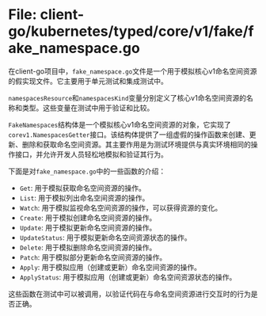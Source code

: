 # File: client-go/kubernetes/typed/core/v1/fake/fake_namespace.go

在client-go项目中，`fake_namespace.go`文件是一个用于模拟核心v1命名空间资源的假实现文件。它主要用于单元测试和集成测试中。

`namespacesResource`和`namespacesKind`变量分别定义了核心v1命名空间资源的名称和类型。这些变量在测试中用于验证和比较。

`FakeNamespaces`结构体是一个模拟核心v1命名空间资源的对象，它实现了`corev1.NamespacesGetter`接口。该结构体提供了一组虚假的操作函数来创建、更新、删除和获取命名空间资源。其主要作用是为测试环境提供与真实环境相同的操作接口，并允许开发人员轻松地模拟和验证其行为。

下面是对`fake_namespace.go`中的一些函数的介绍：

- `Get`: 用于模拟获取命名空间资源的操作。
- `List`: 用于模拟列出命名空间资源的操作。
- `Watch`: 用于模拟监视命名空间资源的操作，可以获得资源的变化。
- `Create`: 用于模拟创建命名空间资源的操作。
- `Update`: 用于模拟更新命名空间资源的操作。
- `UpdateStatus`: 用于模拟更新命名空间资源状态的操作。
- `Delete`: 用于模拟删除命名空间资源的操作。
- `Patch`: 用于模拟部分更新命名空间资源的操作。
- `Apply`: 用于模拟应用（创建或更新）命名空间资源的操作。
- `ApplyStatus`: 用于模拟应用（创建或更新）命名空间资源状态的操作。

这些函数在测试中可以被调用，以验证代码在与命名空间资源进行交互时的行为是否正确。

